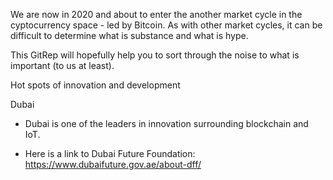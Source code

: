 We are now in 2020 and about to enter the another market cycle in the cyptocurrency space - led by Bitcoin.  As with other market cycles, it can be difficult to determine what is substance and what is hype.  

This GitRep will hopefully help you to sort through the noise to what is important (to us at least).

Hot spots of innovation and development

Dubai

  *  Dubai is one of the leaders in innovation surrounding blockchain and IoT.

  *  Here is a link to Dubai Future Foundation:  https://www.dubaifuture.gov.ae/about-dff/
